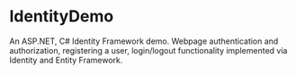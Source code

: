 # IdentityDemo
An ASP.NET, C# Identity Framework demo.
Webpage authentication and authorization, registering a user, login/logout functionality implemented via Identity and Entity Framework.
